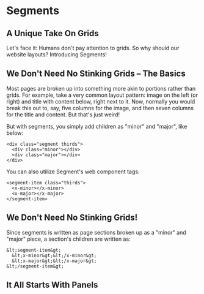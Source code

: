 # Segments #

## A Unique Take On Grids ##

Let's face it: Humans don't pay attention to grids.  So why should our website layouts?  Introducing Segments!


## We Don't Need No Stinking Grids &ndash; The Basics ##

Most pages are broken up into something more akin to portions rather than grids.  For example, take a very common layout pattern: image on the left (or right) and title with content below, right next to it.  Now, normally you would break this out to, say, five columns for the image, and then seven columns for the title and content.  But that's just weird!

But with segments, you simply add children as "minor" and "major", like below:

```
<div class="segment thirds">
  <div class="minor"></div>
  <div class="major"></div>
</div>
```
You can also utilize Segment's web component tags:

```
<segment-item class="thirds">
  <x-minor></x-minor>
  <x-major></x-major>
</segment-item>
```

## We Don't Need No Stinking Grids! ##

Since segments is written as page sections broken up as a "minor" and "major" piece, a section's children are written as:

```
&lt;segment-item&gt;
  &lt;x-minor&gt;&lt;/x-minor&gt;
  &lt;x-major&gt;&lt;/x-major&gt;
&lt;/segment-item&gt;
```


## It All Starts With Panels ##
